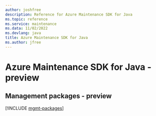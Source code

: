 ```yaml
---
author: joshfree
description: Reference for Azure Maintenance SDK for Java
ms.topic: reference
ms.service: maintenance
ms.data: 11/02/2022
ms.devlang: java
title: Azure Maintenance SDK for Java
ms.author: jfree
---
```

# Azure Maintenance SDK for Java - preview

## Management packages - preview
[!INCLUDE [mgmt-packages](maintenance-mgmt-index.md)]